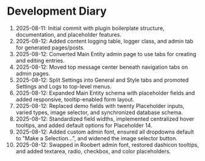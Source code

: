 # Development Diary

1. 2025-08-11: Initial commit with plugin boilerplate structure, documentation, and placeholder features.
2. 2025-08-12: Added content logging table, logger class, and admin tab for generated pages/posts.
3. 2025-08-12: Converted Main Entity admin page to use tabs for creating and editing entries.
4. 2025-08-12: Moved top message center beneath navigation tabs on admin pages.
5. 2025-08-12: Split Settings into General and Style tabs and promoted Settings and Logs to top-level menus.
6. 2025-08-12: Expanded Main Entity schema with placeholder fields and added responsive, tooltip-enabled form layout.
7. 2025-08-12: Replaced demo fields with twenty Placeholder inputs, varied types, image selector, and synchronized database schema.
8. 2025-08-12: Standardized field widths, implemented centralized hover tooltips, and added default options for Placeholder 14.
9. 2025-08-12: Added custom admin font, ensured all dropdowns default to "Make a Selection...", and widened the image selector button.
10. 2025-08-12: Swapped in Roobert admin font, restored dashicon tooltips, and added textarea, radio, checkbox, and color placeholders.
